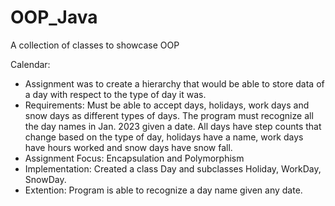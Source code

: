 # OOP_Java

A collection of classes to showcase OOP

Calendar:
- Assignment was to create a hierarchy that would be able to store data of a day with respect to the type of day it was.
- Requirements: Must be able to accept days, holidays, work days and snow days as different types of days. The program must recognize all the day names in Jan. 2023 given a date. All days have step counts that change based on the type of day, holidays have a name, work days have hours worked and snow days have snow fall.
- Assignment Focus: Encapsulation and Polymorphism
- Implementation: Created a class Day and subclasses Holiday, WorkDay, SnowDay.
- Extention: Program is able to recognize a day name given any date.
